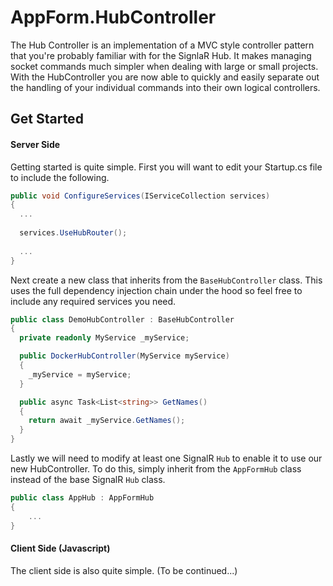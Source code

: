 # AppForm.HubController

The Hub Controller is an implementation of a MVC style controller pattern that you're probably familiar with for the SignlaR Hub. It makes managing socket commands much simpler when dealing with large or small projects. With the HubController you are now able to quickly and easily separate out the handling of your individual commands into their own logical controllers. 

## Get Started

#### Server Side

Getting started is quite simple. First you will want to edit your Startup.cs file to include the following.

```csharp
public void ConfigureServices(IServiceCollection services)
{
  ...
  
  services.UseHubRouter();
  
  ...
}
```

Next create a new class that inherits from the `BaseHubController` class. This uses the full dependency injection chain under the hood so feel free to include any required services you need.

```csharp
public class DemoHubController : BaseHubController
{
  private readonly MyService _myService;

  public DockerHubController(MyService myService)
  {
  	_myService = myService;
  }

  public async Task<List<string>> GetNames()
  {
  	return await _myService.GetNames();
  }
}
```

Lastly we will need to modify at least one SignalR `Hub` to enable it to use our new HubController. To do this, simply inherit from the `AppFormHub` class instead of the base SignalR `Hub` class.

```csharp
public class AppHub : AppFormHub
{
	...
}
```

#### Client Side (Javascript)

The client side is also quite simple. (To be continued...)
